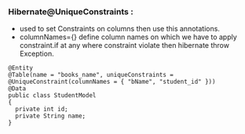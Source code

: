 ### Hibernate@UniqueConstraints :
  - used to set Constraints on columns then use this annotations.
  - columnNames={} define column names on which we have to apply constraint.if at any where constraint violate then hibernate throw Exception.
  ```
  @Entity
  @Table(name = "books_name", uniqueConstraints = @UniqueConstraint(columnNames = { "bName", "student_id" }))
  @Data
  public class StudentModel 
  {
    private int id;
    private String name;
  }
  ```
  